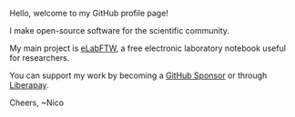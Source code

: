 Hello, welcome to my GitHub profile page!

I make open-source software for the scientific community.

My main project is [eLabFTW](https://github.com/elabftw/elabftw), a free electronic laboratory notebook useful for researchers.

You can support my work by becoming a [GitHub Sponsor](https://github.com/sponsors/NicolasCARPi/) or through [Liberapay](https://liberapay.com/NicolasCARPi/).

Cheers,
~Nico
